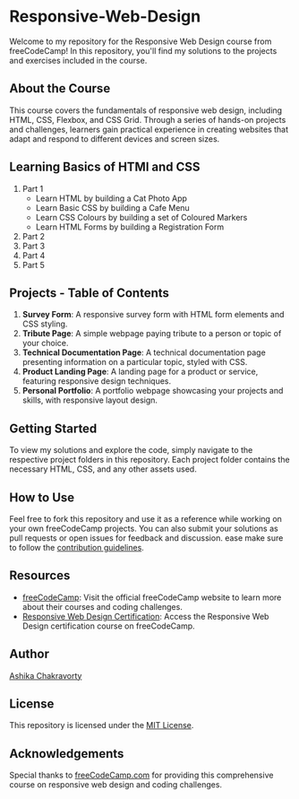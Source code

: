 # Responsive-Web-Design

Welcome to my repository for the Responsive Web Design course from freeCodeCamp! In this repository, you'll find my solutions to the projects and exercises included in the course. 

## About the Course

This course covers the fundamentals of responsive web design, including HTML, CSS, Flexbox, and CSS Grid. Through a series of hands-on projects and challenges, learners gain practical experience in creating websites that adapt and respond to different devices and screen sizes.

## Learning Basics of HTMl and CSS
1. Part 1
   * Learn HTML by building a Cat Photo App
   * Learn Basic CSS by building a Cafe Menu
   * Learn CSS Colours by building a set of Coloured Markers
   * Learn HTML Forms by building a Registration  Form
2. Part 2
3. Part 3
4. Part 4
5. Part 5

## Projects - Table of Contents

1. **Survey Form**: A responsive survey form with HTML form elements and CSS styling.
2. **Tribute Page**: A simple webpage paying tribute to a person or topic of your choice.
3. **Technical Documentation Page**: A technical documentation page presenting information on a particular topic, styled with CSS.
4. **Product Landing Page**: A landing page for a product or service, featuring responsive design techniques.
5. **Personal Portfolio**: A portfolio webpage showcasing your projects and skills, with responsive layout design.

## Getting Started

To view my solutions and explore the code, simply navigate to the respective project folders in this repository. Each project folder contains the necessary HTML, CSS, and any other assets used.

## How to Use

Feel free to fork this repository and use it as a reference while working on your own freeCodeCamp projects. You can also submit your solutions as pull requests or open issues for feedback and discussion. ease make sure to follow the [contribution guidelines](CONTRIBUTING.md).

## Resources

- [freeCodeCamp](https://www.freecodecamp.org/): Visit the official freeCodeCamp website to learn more about their courses and coding challenges.
- [Responsive Web Design Certification](https://www.freecodecamp.org/learn/responsive-web-design/): Access the Responsive Web Design certification course on freeCodeCamp.

## Author

[Ashika Chakravorty](https://github.com/achakravorty)

## License

This repository is licensed under the [MIT License](LICENSE).

## Acknowledgements

Special thanks to [freeCodeCamp.com](https://www.freecodecamp.org/) for providing this comprehensive course on responsive web design and coding challenges.
